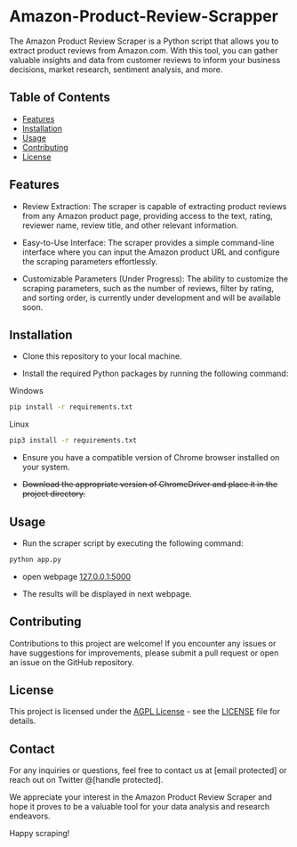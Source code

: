 # Amazon-Product-Review-Scrapper

The Amazon Product Review Scraper is a Python script that allows you to extract product reviews from Amazon.com. With this tool, you can gather valuable insights and data from customer reviews to inform your business decisions, market research, sentiment analysis, and more.

## Table of Contents

- [Features](#features)
- [Installation](#installation)
- [Usage](#usage)
- [Contributing](#contributing)
- [License](#license)

## Features

- Review Extraction: The scraper is capable of extracting product reviews from any Amazon product page, providing access to the text, rating, reviewer name, review title, and other relevant information.

- Easy-to-Use Interface: The scraper provides a simple command-line interface where you can input the Amazon product URL and configure the scraping parameters effortlessly.

- Customizable Parameters (Under Progress): The ability to customize the scraping parameters, such as the number of reviews, filter by rating, and sorting order, is currently under development and will be available soon.

## Installation

- Clone this repository to your local machine.

- Install the required Python packages by running the following command:

 Windows
```bash
pip install -r requirements.txt
```
Linux
```bash
pip3 install -r requirements.txt
```

- Ensure you have a compatible version of Chrome browser installed on your system.

- ~~Download the appropriate version of ChromeDriver and place it in the project directory.~~

## Usage

- Run the scraper script by executing the following command:

```bash
python app.py
```

- open webpage [127.0.0.1:5000](http://127.0.0.1:5000/)

-  The results will be displayed in next webpage.

## Contributing

Contributions to this project are welcome! If you encounter any issues or have suggestions for improvements, please submit a pull request or open an issue on the GitHub repository.

## License

This project is licensed under the [AGPL License](LICENSE) - see the [LICENSE](LICENSE) file for details.

## Contact

For any inquiries or questions, feel free to contact us at [email protected] or reach out on Twitter @[handle protected].

We appreciate your interest in the Amazon Product Review Scraper and hope it proves to be a valuable tool for your data analysis and research endeavors.

Happy scraping!

